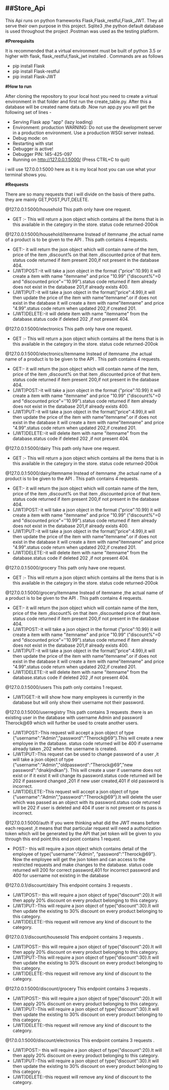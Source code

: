 ## ##Store_Api

This Api runs on python frameworks Flask,Flask_restful,Flask_JWT. They all serve their own purpose in this project.  Sqlite3 ,the python default database is used throughout the project  .Postman was used as the testing platform.

**#Prerequisits**

It is recommended that a virtual environment must be built of python 3.5 or  higher with flask, flask_restful,flask_jwt installed . Commands are as follows

 - pip install Flask
 - pip install Flask-restful
 - pip install Flask-JWT
 
**#How to run**


After cloning the repository to your local host you need to create a virtual environment in that folder and first run the create_table.py. After this a database will be created name data.db .Now run app.py you will get the following set of lines -
 * Serving Flask app "app" (lazy loading)
 * Environment: production
   WARNING: Do not use the development server in a production environment.
   Use a production WSGI server instead.
 * Debug mode: on
 * Restarting with stat
 * Debugger is active!
 * Debugger PIN: 145-425-097
 * Running on http://127.0.0.1:5000/ (Press CTRL+C to quit)
 
i will use 127.0.0.1:5000 here as it is my local host you can use what your terminal shows you.


**#Requests**

There are so many requests that i will divide on the basis of there paths.
they are mainly GET,POST,PUT,DELETE.


@127.0.0.1:5000/household
This path only have one request.

 - GET :- This will return a json object which contains all the items that is in this available in the category in the store. status code returned-200ok
 
@127.0.0.1:5000/household/itemname
Instead of itemname ,the actual name of a product is to be given to the API . This path contains 4 requests.
 - GET:- it will return the json object which will contain name of the item, price of the item ,discount% on that item ,discounted price of that item. status code returned if item present 200,if not present in the database 404.
 - (JWT)POST:-it will take a json object in the format {"price":10.99} it will create a item with name "itemname" and price "10.99" ("discount%"=0 and "discounted price"=''10.99").status code returned if item already does not exist in the database 201,if already exists 400.
 - (JWT)PUT:-it will take a json object in the format{"price":4.99},it will then update the price of the item with name"itemname".or if does not exist in the database it will create a item with name"itemname" and price "4.99".status code return when updated 202,if created 201.
 - (JWT)DELETE:-it will delete item with name "itemname" from the database.status code if deleted 202 ,if not present 404.
 
@127.0.0.1:5000/electronics 
This path only have one request.

 - GET :- This will return a json object which contains all the items that is in this available in the category in the store. status code returned-200ok
 
 @127.0.0.1:5000/electronics/itemname
 Instead of itemname ,the actual name of a product is to be given to the API . This path contains 4 requests.
 - GET:- it will return the json object which will contain name of the item, price of the item ,discount% on that item ,discounted price of that item. status code returned if item present 200,if not present in the database 404.
 - (JWT)POST:-it will take a json object in the format {"price":10.99} it will create a item with name "itemname" and price "10.99" ("discount%"=0 and "discounted price"=''10.99").status code returned if item already does not exist in the database 201,if already exists 400.
 - (JWT)PUT:-it will take a json object in the format{"price":4.99},it will then update the price of the item with name"itemname".or if does not exist in the database it will create a item with name"itemname" and price "4.99".status code return when updated 202,if created 201.
 - (JWT)DELETE:-it will delete item with name "itemname" from the database.status code if deleted 202 ,if not present 404.
 
@127.0.0.1:5000/dairy
This path only have one request.

 - GET :- This will return a json object which contains all the items that is in this available in the category in the store. status code returned-200ok

@127.0.0.1:5000/dairy/itemname
 Instead of itemname ,the actual name of a product is to be given to the API . This path contains 4 requests.
 - GET:- it will return the json object which will contain name of the item, price of the item ,discount% on that item ,discounted price of that item. status code returned if item present 200,if not present in the database 404.
 - (JWT)POST:-it will take a json object in the format {"price":10.99} it will create a item with name "itemname" and price "10.99" ("discount%"=0 and "discounted price"=''10.99").status code returned if item already does not exist in the database 201,if already exists 400.
 - (JWT)PUT:-it will take a json object in the format{"price":4.99},it will then update the price of the item with name"itemname".or if does not exist in the database it will create a item with name"itemname" and price "4.99".status code return when updated 202,if created 201.
 - (JWT)DELETE:-it will delete item with name "itemname" from the database.status code if deleted 202 ,if not present 404.
 
@127.0.0.1:5000/grocery
This path only have one request.

 - GET :- This will return a json object which contains all the items that is in this available in the category in the store. status code returned-200ok

@127.0.0.1:5000/grocery/itemname
Instead of itemname ,the actual name of a product is to be given to the API . This path contains 4 requests.
 - GET:- it will return the json object which will contain name of the item, price of the item ,discount% on that item ,discounted price of that item. status code returned if item present 200,if not present in the database 404.
 - (JWT)POST:-it will take a json object in the format {"price":10.99} it will create a item with name "itemname" and price "10.99" ("discount%"=0 and "discounted price"=''10.99").status code returned if item already does not exist in the database 201,if already exists 400.
 - (JWT)PUT:-it will take a json object in the format{"price":4.99},it will then update the price of the item with name"itemname".or if does not exist in the database it will create a item with name"itemname" and price "4.99".status code return when updated 202,if created 201.
 - (JWT)DELETE:-it will delete item with name "itemname" from the database.status code if deleted 202 ,if not present 404.
 

@127.0.0.1:5000/users
This path only contains 1 request.

 - (JWT)GET:-it will show how many employees is currently in the database but will only show their username not their password.


@127.0.0.1:5000/userregistry
This path contains 3 requests .there is an existing user in the database with username Admin and password Therock@69 which will further be used to create another users.
 - (JWT)POST:-This request will accept a json object of type {"username":"Admin","password":"Therock@69"}.This will create a new employee in the database. status code returned will be 400 if username already taken ,202 when the username is created.
 - (JWT)PUT:-This request can be used to change password of a user ,it will take a json object of type {"username":"Admin","oldpassword":"Therock@69","new password":"dnakljndkan"}. This will create a user if username does not exist or if it exist it will change its password.status code returned will be 
202 if password changed ,201 if new user created,401 if old password is incorrect.
 - (JWT)DELETE:-This request will accept a json object of type {"username":"Admin","password":"Therock@69"}.It will delete the user which was passed as an object with its password.status code returned will be 202 if user is deleted and 404 if user is not present or its pass is incorrect.

@127.0.0.1:5000/auth
If you were thinking what did the JWT means before each request ,it means that that particular request will need a authorization token which will be generated by the API that jwt token will be given to you through this end point.this end point contains 1 request.

 - POST:- this will require a json object which contains detail of the employee of type{"username":"Admin", "password":"Therock@69"}. Now the employee will get the json token and can access to the restricted requests and make changes to the database. status code returned will 200 for correct password,401 for incorrect password and 400 for username not existing in the database

@127.0.0.1/discount/dairy
This endpoint contains 3 requests .

 - (JWT)POST:- this will require a json object of type{"discount":20}.It will then apply 20% discount on every product belonging to this category.
 - (JWT)PUT:-This will require a json object of type{"discount":30}.It will then update the existing to 30% discount on every product belonging to this category.
 - (JWT)DELETE:-this request will remove any kind of discount to the category.

@127.0.0.1/discount/housesold
This endpoint contains 3 requests .

 - (JWT)POST:- this will require a json object of type{"discount":20}.It will then apply 20% discount on every product belonging to this category.
 - (JWT)PUT:-This will require a json object of type{"discount":30}.It will then update the existing to 30% discount on every product belonging to this category.
 - (JWT)DELETE:-this request will remove any kind of discount to the category.

@127.0.0.1:5000/discount/grocery
This endpoint contains 3 requests .

 - (JWT)POST:- this will require a json object of type{"discount":20}.It will then apply 20% discount on every product belonging to this category.
 - (JWT)PUT:-This will require a json object of type{"discount":30}.It will then update the existing to 30% discount on every product belonging to this category.
 - (JWT)DELETE:-this request will remove any kind of discount to the category.

@17.0.0.1:5000/discount/electronics
This endpoint contains 3 requests .

 - (JWT)POST:- this will require a json object of type{"discount":20}.It will then apply 20% discount on every product belonging to this category.
 - (JWT)PUT:-This will require a json object of type{"discount":30}.It will then update the existing to 30% discount on every product belonging to this category.
 - (JWT)DELETE:-this request will remove any kind of discount to the category.

  

 
 
 
 

 
 

